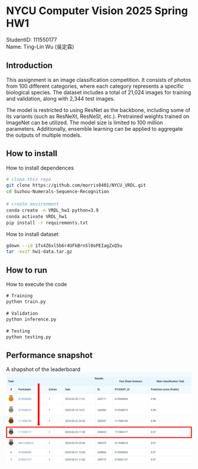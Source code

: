# NYCU Computer Vision 2025 Spring HW1
StudentID: 111550177 \
Name: Ting-Lin Wu (吳定霖)

## Introduction
This assignment is an image classification competition. It consists of photos from 100 different categories, where each category represents a specific biological species. The dataset includes a total of 21,024 images for training and validation, along with 2,344 test images.

The model is restricted to using ResNet as the backbone, including some of its variants (such as ResNeXt, ResNeSt, etc.). Pretrained weights trained on ImageNet can be utilized. The model size is limited to 100 million parameters. Additionally, ensemble learning can be applied to aggregate the outputs of multiple models.


## How to install
How to install dependences
```bash
# clone this repo
git clone https://github.com/morris0401/NYCU_VRDL.git
cd Suzhou-Numerals-Sequence-Recognition

# create environment
conda create -n VRDL_hw1 python=3.9
conda activate VRDL_hw1
pip install -r requirements.txt
```

How to install dataset
```bash
gdown --id 1fx4Z6xl5b6r4UFkBrn5l0oPEIagZxQ5u
tar -xvzf hw1-data.tar.gz
```

## How to run
How to execute the code
```
# Training
python train.py

# Validation
python inference.py

# Testing
python testing.py
```

## Performance snapshot
A shapshot of the leaderboard
![image](assets/leaderboard.png)
